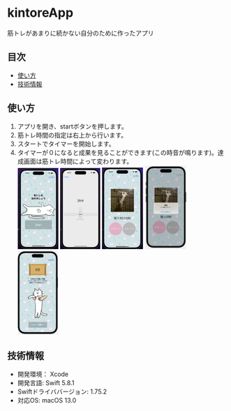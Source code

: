 # kintoreApp

筋トレがあまりに続かない自分のために作ったアプリ

## 目次

- [使い方](#使い方)
- [技術情報](#技術情報)

## 使い方

1. アプリを開き、startボタンを押します。
2. 筋トレ時間の指定は右上から行います。
3. スタートでタイマーを開始します。
4. タイマーが０になると成果を見ることができます(この時音が鳴ります)。達成画面は筋トレ時間によって変わります。  
<img width="93" alt="kintore1" src="./kintore1.png"> <img width="92" alt="kintore3" src="./kintore3.png"> <img width="94" alt="kintore2" src="./kintore2.png"> <img width="95" alt="kintore4" src="./kintore4.png"> <img width="92" alt="kintore5" src="./kintore5.png">





## 技術情報
- 開発環境： Xcode
- 開発言語: Swift 5.8.1 
- Swiftドライババージョン: 1.75.2
- 対応OS: macOS 13.0

